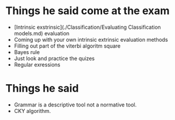 # Things he said come at the exam
- [Intrinsic exstrinsic](./Classification/Evaluating Classification models.md) evaluation 
- Coming up with your own intrinsic extrinsic evaluation methods 
- Filling out part of the viterbi algoritm square
- Bayes rule
- Just look and practice the quizes 
- Regular exressions 


# Things he said
- Grammar is a descriptive tool not a normative tool.
- CKY algorithm.